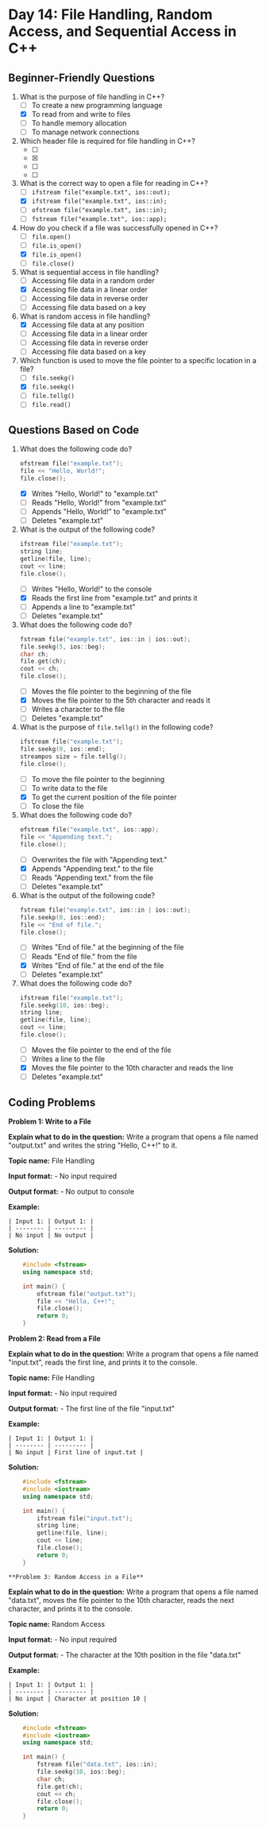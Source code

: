 # Day 14: File Handling, Random Access, and Sequential Access in C++

## Beginner-Friendly Questions

1. What is the purpose of file handling in C++?
    - [ ] To create a new programming language
    - [x] To read from and write to files
    - [ ] To handle memory allocation
    - [ ] To manage network connections

2. Which header file is required for file handling in C++?
    - [ ] <iostream>
    - [x] <fstream>
    - [ ] <vector>
    - [ ] <string>

3. What is the correct way to open a file for reading in C++?
    - [ ] `ifstream file("example.txt", ios::out);`
    - [x] `ifstream file("example.txt", ios::in);`
    - [ ] `ofstream file("example.txt", ios::in);`
    - [ ] `fstream file("example.txt", ios::app);`

4. How do you check if a file was successfully opened in C++?
    - [ ] `file.open()`
    - [ ] `file.is_open()`
    - [x] `file.is_open()`
    - [ ] `file.close()`

5. What is sequential access in file handling?
    - [ ] Accessing file data in a random order
    - [x] Accessing file data in a linear order
    - [ ] Accessing file data in reverse order
    - [ ] Accessing file data based on a key

6. What is random access in file handling?
    - [x] Accessing file data at any position
    - [ ] Accessing file data in a linear order
    - [ ] Accessing file data in reverse order
    - [ ] Accessing file data based on a key

7. Which function is used to move the file pointer to a specific location in a file?
    - [ ] `file.seekg()`
    - [x] `file.seekg()`
    - [ ] `file.tellg()`
    - [ ] `file.read()`

## Questions Based on Code

1. What does the following code do?
    ```cpp
    ofstream file("example.txt");
    file << "Hello, World!";
    file.close();
    ```
    - [x] Writes "Hello, World!" to "example.txt"
    - [ ] Reads "Hello, World!" from "example.txt"
    - [ ] Appends "Hello, World!" to "example.txt"
    - [ ] Deletes "example.txt"

2. What is the output of the following code?
    ```cpp
    ifstream file("example.txt");
    string line;
    getline(file, line);
    cout << line;
    file.close();
    ```
    - [ ] Writes "Hello, World!" to the console
    - [x] Reads the first line from "example.txt" and prints it
    - [ ] Appends a line to "example.txt"
    - [ ] Deletes "example.txt"

3. What does the following code do?
    ```cpp
    fstream file("example.txt", ios::in | ios::out);
    file.seekg(5, ios::beg);
    char ch;
    file.get(ch);
    cout << ch;
    file.close();
    ```
    - [ ] Moves the file pointer to the beginning of the file
    - [x] Moves the file pointer to the 5th character and reads it
    - [ ] Writes a character to the file
    - [ ] Deletes "example.txt"

4. What is the purpose of `file.tellg()` in the following code?
    ```cpp
    ifstream file("example.txt");
    file.seekg(0, ios::end);
    streampos size = file.tellg();
    file.close();
    ```
    - [ ] To move the file pointer to the beginning
    - [ ] To write data to the file
    - [x] To get the current position of the file pointer
    - [ ] To close the file

5. What does the following code do?
    ```cpp
    ofstream file("example.txt", ios::app);
    file << "Appending text.";
    file.close();
    ```
    - [ ] Overwrites the file with "Appending text."
    - [x] Appends "Appending text." to the file
    - [ ] Reads "Appending text." from the file
    - [ ] Deletes "example.txt"

6. What is the output of the following code?
    ```cpp
    fstream file("example.txt", ios::in | ios::out);
    file.seekp(0, ios::end);
    file << "End of file.";
    file.close();
    ```
    - [ ] Writes "End of file." at the beginning of the file
    - [ ] Reads "End of file." from the file
    - [x] Writes "End of file." at the end of the file
    - [ ] Deletes "example.txt"

7. What does the following code do?
    ```cpp
    ifstream file("example.txt");
    file.seekg(10, ios::beg);
    string line;
    getline(file, line);
    cout << line;
    file.close();
    ```
    - [ ] Moves the file pointer to the end of the file
    - [ ] Writes a line to the file
    - [x] Moves the file pointer to the 10th character and reads the line
    - [ ] Deletes "example.txt"

## Coding Problems

**Problem 1: Write to a File**

**Explain what to do in the question:**
    Write a program that opens a file named "output.txt" and writes the string "Hello, C++!" to it.

**Topic name:**
    File Handling

**Input format:**
    - No input required

**Output format:**
    - No output to console

**Example:**

    | Input 1: | Output 1: |
    | -------- | --------- |
    | No input | No output |

**Solution:**
```cpp
    #include <fstream>
    using namespace std;

    int main() {
        ofstream file("output.txt");
        file << "Hello, C++!";
        file.close();
        return 0;
    }
```

**Problem 2: Read from a File**

**Explain what to do in the question:**
    Write a program that opens a file named "input.txt", reads the first line, and prints it to the console.

**Topic name:**
    File Handling

**Input format:**
    - No input required

**Output format:**
    - The first line of the file "input.txt"

**Example:**

    | Input 1: | Output 1: |
    | -------- | --------- |
    | No input | First line of input.txt |

**Solution:**
```cpp
    #include <fstream>
    #include <iostream>
    using namespace std;

    int main() {
        ifstream file("input.txt");
        string line;
        getline(file, line);
        cout << line;
        file.close();
        return 0;
    }
```

    **Problem 3: Random Access in a File**

**Explain what to do in the question:**
    Write a program that opens a file named "data.txt", moves the file pointer to the 10th character, reads the next character, and prints it to the console.

**Topic name:**
    Random Access

**Input format:**
    - No input required

**Output format:**
    - The character at the 10th position in the file "data.txt"

**Example:**

    | Input 1: | Output 1: |
    | -------- | --------- |
    | No input | Character at position 10 |

**Solution:**
```cpp
    #include <fstream>
    #include <iostream>
    using namespace std;

    int main() {
        fstream file("data.txt", ios::in);
        file.seekg(10, ios::beg);
        char ch;
        file.get(ch);
        cout << ch;
        file.close();
        return 0;
    }
```